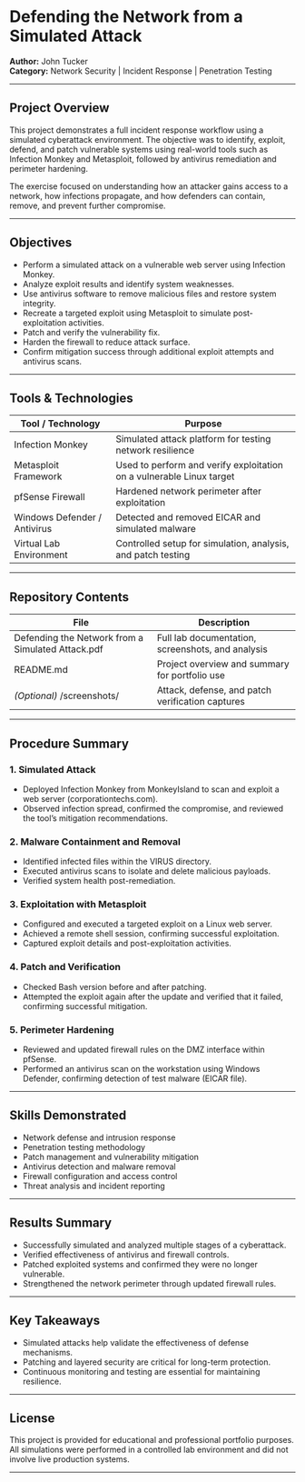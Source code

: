 # Defending the Network from a Simulated Attack

**Author:** John Tucker  
**Category:** Network Security | Incident Response | Penetration Testing  


---

## Project Overview
This project demonstrates a full incident response workflow using a simulated cyberattack environment. The objective was to identify, exploit, defend, and patch vulnerable systems using real-world tools such as Infection Monkey and Metasploit, followed by antivirus remediation and perimeter hardening.

The exercise focused on understanding how an attacker gains access to a network, how infections propagate, and how defenders can contain, remove, and prevent further compromise.

---

## Objectives
- Perform a simulated attack on a vulnerable web server using Infection Monkey.  
- Analyze exploit results and identify system weaknesses.  
- Use antivirus software to remove malicious files and restore system integrity.  
- Recreate a targeted exploit using Metasploit to simulate post-exploitation activities.  
- Patch and verify the vulnerability fix.  
- Harden the firewall to reduce attack surface.  
- Confirm mitigation success through additional exploit attempts and antivirus scans.

---

## Tools & Technologies
| Tool / Technology | Purpose |
|-------------------|----------|
| Infection Monkey | Simulated attack platform for testing network resilience |
| Metasploit Framework | Used to perform and verify exploitation on a vulnerable Linux target |
| pfSense Firewall | Hardened network perimeter after exploitation |
| Windows Defender / Antivirus | Detected and removed EICAR and simulated malware |
| Virtual Lab Environment | Controlled setup for simulation, analysis, and patch testing |

---

## Repository Contents
| File | Description |
|------|-------------|
| Defending the Network from a Simulated Attack.pdf | Full lab documentation, screenshots, and analysis |
| README.md | Project overview and summary for portfolio use |
| *(Optional)* /screenshots/ | Attack, defense, and patch verification captures |

---

## Procedure Summary

### 1. Simulated Attack
- Deployed Infection Monkey from MonkeyIsland to scan and exploit a web server (corporationtechs.com).
- Observed infection spread, confirmed the compromise, and reviewed the tool’s mitigation recommendations.

### 2. Malware Containment and Removal
- Identified infected files within the VIRUS directory.  
- Executed antivirus scans to isolate and delete malicious payloads.  
- Verified system health post-remediation.

### 3. Exploitation with Metasploit
- Configured and executed a targeted exploit on a Linux web server.  
- Achieved a remote shell session, confirming successful exploitation.  
- Captured exploit details and post-exploitation activities.

### 4. Patch and Verification
- Checked Bash version before and after patching.  
- Attempted the exploit again after the update and verified that it failed, confirming successful mitigation.

### 5. Perimeter Hardening
- Reviewed and updated firewall rules on the DMZ interface within pfSense.  
- Performed an antivirus scan on the workstation using Windows Defender, confirming detection of test malware (EICAR file).

---

## Skills Demonstrated
- Network defense and intrusion response  
- Penetration testing methodology  
- Patch management and vulnerability mitigation  
- Antivirus detection and malware removal  
- Firewall configuration and access control  
- Threat analysis and incident reporting  

---

## Results Summary
- Successfully simulated and analyzed multiple stages of a cyberattack.  
- Verified effectiveness of antivirus and firewall controls.  
- Patched exploited systems and confirmed they were no longer vulnerable.  
- Strengthened the network perimeter through updated firewall rules.  

---

## Key Takeaways
- Simulated attacks help validate the effectiveness of defense mechanisms.  
- Patching and layered security are critical for long-term protection.  
- Continuous monitoring and testing are essential for maintaining resilience.  

---

## License
This project is provided for educational and professional portfolio purposes.  
All simulations were performed in a controlled lab environment and did not involve live production systems.

---

